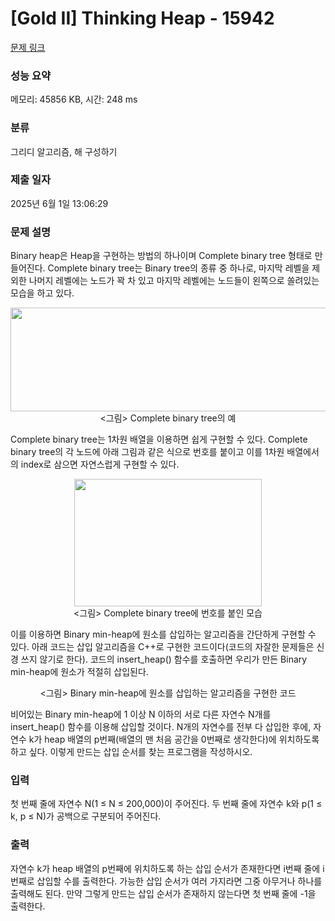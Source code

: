 # [Gold II] Thinking Heap - 15942 

[문제 링크](https://www.acmicpc.net/problem/15942) 

### 성능 요약

메모리: 45856 KB, 시간: 248 ms

### 분류

그리디 알고리즘, 해 구성하기

### 제출 일자

2025년 6월 1일 13:06:29

### 문제 설명

<p>Binary heap은 Heap을 구현하는 방법의 하나이며 Complete binary tree 형태로 만들어진다. Complete binary tree는 Binary tree의 종류 중 하나로, 마지막 레벨을 제외한 나머지 레벨에는 노드가 꽉 차 있고 마지막 레벨에는 노드들이 왼쪽으로 쏠려있는 모습을 하고 있다.</p>

<p align="center" style="text-align:center"><img alt="" src="https://upload.acmicpc.net/967da834-1431-450d-adc7-74206337e0db/-/preview/" style="width: 550px; height: 166px;"><br>
<그림> Complete binary tree의 예</p>

<p>Complete binary tree는 1차원 배열을 이용하면 쉽게 구현할 수 있다. Complete binary tree의 각 노드에 아래 그림과 같은 식으로 번호를 붙이고 이를 1차원 배열에서의 index로 삼으면 자연스럽게 구현할 수 있다.</p>

<p align="center" style="text-align:center"><img alt="" src="https://upload.acmicpc.net/37a017dc-ede8-4354-8bd4-d80e38279fed/-/preview/" style="width: 300px; height: 204px;"><br>
<그림> Complete binary tree에 번호를 붙인 모습</p>

<p>이를 이용하면 Binary min-heap에 원소를 삽입하는 알고리즘을 간단하게 구현할 수 있다. 아래 코드는 삽입 알고리즘을 C++로 구현한 코드이다(코드의 자잘한 문제들은 신경 쓰지 않기로 한다). 코드의 insert_heap() 함수를 호출하면 우리가 만든 Binary min-heap에 원소가 적절히 삽입된다.</p>

<p align="center" style="text-align:center"><img alt="" src="https://upload.acmicpc.net/ee41d2bc-3313-4a40-8e6b-cb3903f44872/-/preview/"><br>
<그림> Binary min-heap에 원소를 삽입하는 알고리즘을 구현한 코드</p>

<p>비어있는 Binary min-heap에 1 이상 N 이하의 서로 다른 자연수 N개를 insert_heap() 함수를 이용해 삽입할 것이다. N개의 자연수를 전부 다 삽입한 후에, 자연수 k가 heap 배열의 p번째(배열의 맨 처음 공간을 0번째로 생각한다)에 위치하도록 하고 싶다. 이렇게 만드는 삽입 순서를 찾는 프로그램을 작성하시오.</p>

### 입력 

 <p>첫 번째 줄에 자연수 N(1 ≤ N ≤ 200,000)이 주어진다. 두 번째 줄에 자연수 k와 p(1 ≤ k, p ≤ N)가 공백으로 구분되어 주어진다.</p>

### 출력 

 <p>자연수 k가 heap 배열의 p번째에 위치하도록 하는 삽입 순서가 존재한다면 i번째 줄에 i번째로 삽입할 수를 출력한다. 가능한 삽입 순서가 여러 가지라면 그중 아무거나 하나를 출력해도 된다. 만약 그렇게 만드는 삽입 순서가 존재하지 않는다면 첫 번째 줄에 -1을 출력한다.</p>

